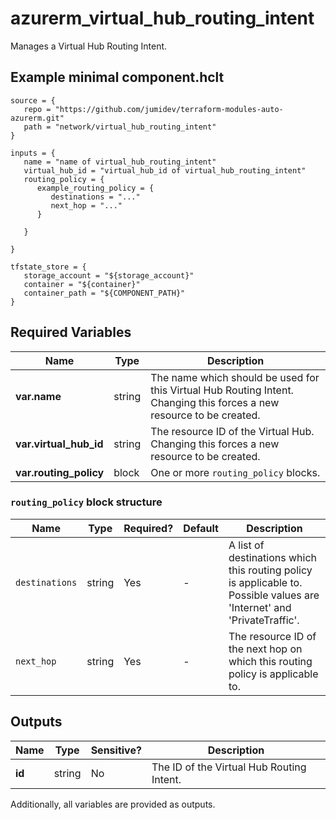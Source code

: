 # azurerm_virtual_hub_routing_intent

Manages a Virtual Hub Routing Intent.

## Example minimal component.hclt

```hcl
source = {
   repo = "https://github.com/jumidev/terraform-modules-auto-azurerm.git" 
   path = "network/virtual_hub_routing_intent" 
}

inputs = {
   name = "name of virtual_hub_routing_intent" 
   virtual_hub_id = "virtual_hub_id of virtual_hub_routing_intent" 
   routing_policy = {
      example_routing_policy = {
         destinations = "..."   
         next_hop = "..."   
      }
  
   }
 
}

tfstate_store = {
   storage_account = "${storage_account}" 
   container = "${container}" 
   container_path = "${COMPONENT_PATH}" 
}

```

## Required Variables

| Name | Type |  Description |
| ---- | --------- |  ----------- |
| **var.name** | string |  The name which should be used for this Virtual Hub Routing Intent. Changing this forces a new resource to be created. | 
| **var.virtual_hub_id** | string |  The resource ID of the Virtual Hub. Changing this forces a new resource to be created. | 
| **var.routing_policy** | block |  One or more `routing_policy` blocks. | 

### `routing_policy` block structure

| Name | Type | Required? | Default | Description |
| ---- | ---- | --------- | ------- | ----------- |
| `destinations` | string | Yes | - | A list of destinations which this routing policy is applicable to. Possible values are 'Internet' and 'PrivateTraffic'. |
| `next_hop` | string | Yes | - | The resource ID of the next hop on which this routing policy is applicable to. |



## Outputs

| Name | Type | Sensitive? | Description |
| ---- | ---- | --------- | --------- |
| **id** | string | No  | The ID of the Virtual Hub Routing Intent. | 

Additionally, all variables are provided as outputs.
